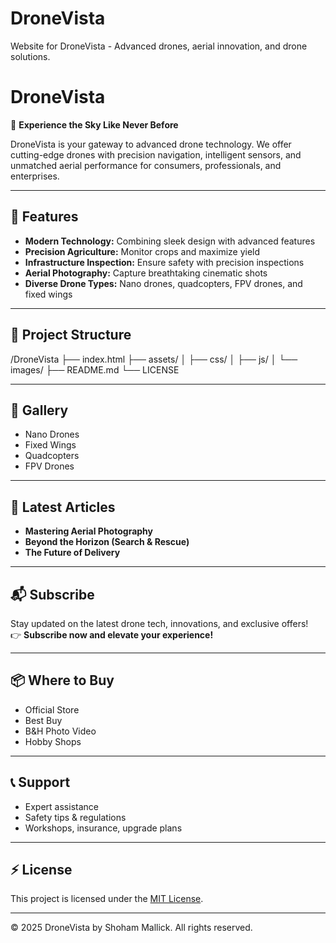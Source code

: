 # DroneVista
Website for DroneVista - Advanced drones, aerial innovation, and drone solutions.

# DroneVista

🚀 **Experience the Sky Like Never Before**

DroneVista is your gateway to advanced drone technology. We offer cutting-edge drones with precision navigation, intelligent sensors, and unmatched aerial performance for consumers, professionals, and enterprises.

---

## 🌟 Features

- **Modern Technology:** Combining sleek design with advanced features
- **Precision Agriculture:** Monitor crops and maximize yield
- **Infrastructure Inspection:** Ensure safety with precision inspections
- **Aerial Photography:** Capture breathtaking cinematic shots
- **Diverse Drone Types:** Nano drones, quadcopters, FPV drones, and fixed wings

---

## 📂 Project Structure
/DroneVista
├── index.html
├── assets/
│ ├── css/
│ ├── js/
│ └── images/
├── README.md
└── LICENSE


---

## 📸 Gallery

- Nano Drones
- Fixed Wings
- Quadcopters
- FPV Drones

---

## 📄 Latest Articles

- **Mastering Aerial Photography**
- **Beyond the Horizon (Search & Rescue)**
- **The Future of Delivery**

---

## 📬 Subscribe

Stay updated on the latest drone tech, innovations, and exclusive offers!  
👉 **Subscribe now and elevate your experience!**

---

## 📦 Where to Buy

- Official Store
- Best Buy
- B&H Photo Video
- Hobby Shops

---

## 📞 Support

- Expert assistance
- Safety tips & regulations
- Workshops, insurance, upgrade plans

---

## ⚡ License

This project is licensed under the [MIT License](LICENSE).

---

© 2025 DroneVista by Shoham Mallick. All rights reserved.


